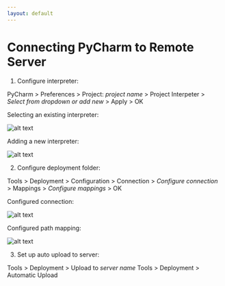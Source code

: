 ```yaml
---
layout: default
---
```


# Connecting PyCharm to Remote Server

1. Configure interpreter:

PyCharm > Preferences > Project: _project name_ > Project Interpeter > _Select from dropdown or add new_ > Apply > OK

Selecting an existing interpreter:

![alt text]('pycharm-remote/1.png')

Adding a new interpreter:

![alt text]('pycharm-remote/2.png')

2. Configure deployment folder:

Tools > Deployment > Configuration > Connection > _Configure connection_ > Mappings > _Configure mappings_ > OK

Configured connection:

![alt text]('pycharm-remote/3.png')

Configured path mapping:

![alt text]('pycharm-remote/4.png')

3. Set up auto upload to server:

Tools > Deployment > Upload to _server name_
Tools > Deployment > Automatic Upload
